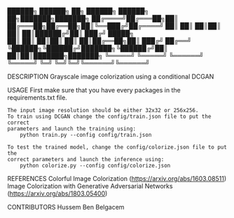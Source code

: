 
 ██████╗ ██████╗ ██╗      ██████╗ ██████╗ ██╗███████╗███████╗
██╔════╝██╔═══██╗██║     ██╔═══██╗██╔══██╗██║╚══███╔╝██╔════╝
██║     ██║   ██║██║     ██║   ██║██████╔╝██║  ███╔╝ █████╗  
██║     ██║   ██║██║     ██║   ██║██╔══██╗██║ ███╔╝  ██╔══╝  
╚██████╗╚██████╔╝███████╗╚██████╔╝██║  ██║██║███████╗███████╗
 ╚═════╝ ╚═════╝ ╚══════╝ ╚═════╝ ╚═╝  ╚═╝╚═╝╚══════╝╚══════╝
                                                             

DESCRIPTION
    Grayscale image colorization using a conditional DCGAN

USAGE
    First make sure that you have every packages in the requirements.txt file.

    The input image resolution should be either 32x32 or 256x256.
    To train using DCGAN change the config/train.json file to put the correct
    parameters and launch the training using:
        python train.py --config config/train.json

    To test the trained model, change the config/colorize.json file to put the
    correct parameters and launch the inference using:
        python colorize.py --config config/colorize.json

REFERENCES
    Colorful Image Colorization (https://arxiv.org/abs/1603.08511)
    Image Colorization with Generative Adversarial Networks (https://arxiv.org/abs/1803.05400)

CONTRIBUTORS
    Hussem Ben Belgacem
